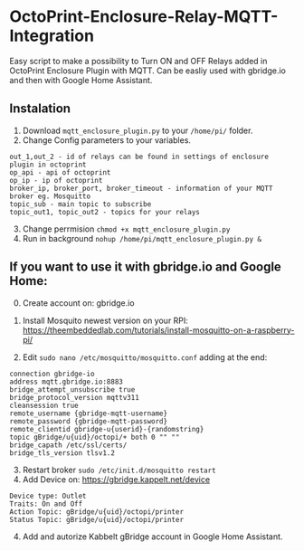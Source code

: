 # OctoPrint-Enclosure-Relay-MQTT-Integration

Easy script to make a possibility to Turn ON and OFF Relays added in OctoPrint Enclosure Plugin with MQTT. 
Can be easliy used with gbridge.io and then with Google Home Assistant.

## Instalation

1. Download ```mqtt_enclosure_plugin.py``` to your ```/home/pi/``` folder.
2. Change Config parameters to your variables.
```
out_1,out_2 - id of relays can be found in settings of enclosure plugin in octoprint
op_api - api of octoprint 
op_ip - ip of octoprint
broker_ip, broker_port, broker_timeout - information of your MQTT broker eg. Mosquitto
topic_sub - main topic to subscribe
topic_out1, topic_out2 - topics for your relays
```
3. Change perrmision ```chmod +x mqtt_enclosure_plugin.py```
4. Run in background ```nohup /home/pi/mqtt_enclosure_plugin.py &```

## If you want to use it with gbridge.io and Google Home:

0. Create account on: gbridge.io

1. Install Mosquito newest version on your RPI: https://theembeddedlab.com/tutorials/install-mosquitto-on-a-raspberry-pi/

2. Edit ```sudo nano /etc/mosquitto/mosquitto.conf``` adding at the end:
```
connection gbridge-io
address mqtt.gbridge.io:8883
bridge_attempt_unsubscribe true
bridge_protocol_version mqttv311
cleansession true
remote_username {gbridge-mqtt-username}
remote_password {gbridge-mqtt-password}
remote_clientid gbridge-u{userid}-{randomstring}
topic gBridge/u{uid}/octopi/+ both 0 "" ""
bridge_capath /etc/ssl/certs/
bridge_tls_version tlsv1.2
```
3. Restart broker 
```sudo /etc/init.d/mosquitto restart```
3. Add Device on: https://gbridge.kappelt.net/device
```
Device type: Outlet
Traits: On and Off
Action Topic: gBridge/u{uid}/octopi/printer
Status Topic: gBridge/u{uid}/octopi/printer
```
4. Add and autorize Kabbelt gBridge account in Google Home Assistant.
